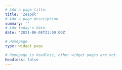 ```yaml
---
# Add a page title.
title: 'Zespół'
# Add a page description.
summary: ''
# Add today's date.
date: '2021-06-08T21:00:00Z'

# Homepage
type: widget_page

# Homepage is headless, other widget pages are not.
headless: false
---
```

